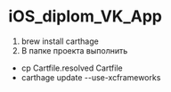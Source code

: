 # iOS_diplom_VK_App

1. brew install carthage 
2. В папке проекта выполнить
- cp Cartfile.resolved Cartfile
- carthage update --use-xcframeworks
